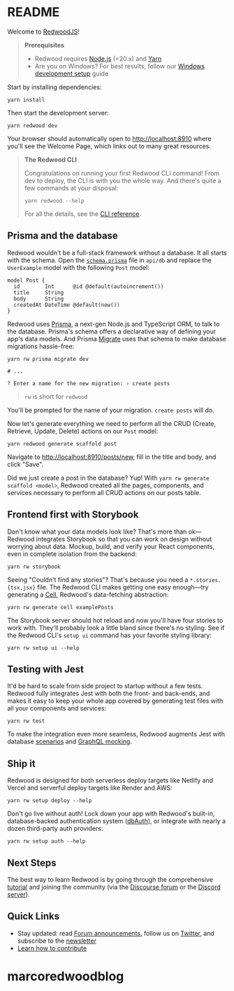 # README

Welcome to [RedwoodJS](https://redwoodjs.com)!

> **Prerequisites**
>
> - Redwood requires [Node.js](https://nodejs.org/en/) (=20.x) and [Yarn](https://yarnpkg.com/)
> - Are you on Windows? For best results, follow our [Windows development setup](https://redwoodjs.com/docs/how-to/windows-development-setup) guide

Start by installing dependencies:

```
yarn install
```

Then start the development server:

```
yarn redwood dev
```

Your browser should automatically open to [http://localhost:8910](http://localhost:8910) where you'll see the Welcome Page, which links out to many great resources.

> **The Redwood CLI**
>
> Congratulations on running your first Redwood CLI command! From dev to deploy, the CLI is with you the whole way. And there's quite a few commands at your disposal:
>
> ```
> yarn redwood --help
> ```
>
> For all the details, see the [CLI reference](https://redwoodjs.com/docs/cli-commands).

## Prisma and the database

Redwood wouldn't be a full-stack framework without a database. It all starts with the schema. Open the [`schema.prisma`](api/db/schema.prisma) file in `api/db` and replace the `UserExample` model with the following `Post` model:

```prisma
model Post {
  id        Int      @id @default(autoincrement())
  title     String
  body      String
  createdAt DateTime @default(now())
}
```

Redwood uses [Prisma](https://www.prisma.io/), a next-gen Node.js and TypeScript ORM, to talk to the database. Prisma's schema offers a declarative way of defining your app's data models. And Prisma [Migrate](https://www.prisma.io/migrate) uses that schema to make database migrations hassle-free:

```
yarn rw prisma migrate dev

# ...

? Enter a name for the new migration: › create posts
```

> `rw` is short for `redwood`

You'll be prompted for the name of your migration. `create posts` will do.

Now let's generate everything we need to perform all the CRUD (Create, Retrieve, Update, Delete) actions on our `Post` model:

```
yarn redwood generate scaffold post
```

Navigate to [http://localhost:8910/posts/new](http://localhost:8910/posts/new), fill in the title and body, and click "Save".

Did we just create a post in the database? Yup! With `yarn rw generate scaffold <model>`, Redwood created all the pages, components, and services necessary to perform all CRUD actions on our posts table.

## Frontend first with Storybook

Don't know what your data models look like? That's more than ok—Redwood integrates Storybook so that you can work on design without worrying about data. Mockup, build, and verify your React components, even in complete isolation from the backend:

```
yarn rw storybook
```

Seeing "Couldn't find any stories"? That's because you need a `*.stories.{tsx,jsx}` file. The Redwood CLI makes getting one easy enough—try generating a [Cell](https://redwoodjs.com/docs/cells), Redwood's data-fetching abstraction:

```
yarn rw generate cell examplePosts
```

The Storybook server should hot reload and now you'll have four stories to work with. They'll probably look a little bland since there's no styling. See if the Redwood CLI's `setup ui` command has your favorite styling library:

```
yarn rw setup ui --help
```

## Testing with Jest

It'd be hard to scale from side project to startup without a few tests. Redwood fully integrates Jest with both the front- and back-ends, and makes it easy to keep your whole app covered by generating test files with all your components and services:

```
yarn rw test
```

To make the integration even more seamless, Redwood augments Jest with database [scenarios](https://redwoodjs.com/docs/testing#scenarios) and [GraphQL mocking](https://redwoodjs.com/docs/testing#mocking-graphql-calls).

## Ship it

Redwood is designed for both serverless deploy targets like Netlify and Vercel and serverful deploy targets like Render and AWS:

```
yarn rw setup deploy --help
```

Don't go live without auth! Lock down your app with Redwood's built-in, database-backed authentication system ([dbAuth](https://redwoodjs.com/docs/authentication#self-hosted-auth-installation-and-setup)), or integrate with nearly a dozen third-party auth providers:

```
yarn rw setup auth --help
```

## Next Steps

The best way to learn Redwood is by going through the comprehensive [tutorial](https://redwoodjs.com/docs/tutorial/foreword) and joining the community (via the [Discourse forum](https://community.redwoodjs.com) or the [Discord server](https://discord.gg/redwoodjs)).

## Quick Links

- Stay updated: read [Forum announcements](https://community.redwoodjs.com/c/announcements/5), follow us on [Twitter](https://twitter.com/redwoodjs), and subscribe to the [newsletter](https://redwoodjs.com/newsletter)
- [Learn how to contribute](https://redwoodjs.com/docs/contributing)
# marcoredwoodblog

